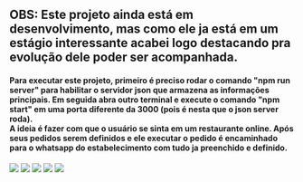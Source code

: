 <h2>OBS: Este projeto ainda está em desenvolvimento, mas como ele ja está em um estágio interessante acabei logo
 destacando pra evolução dele poder ser acompanhada.</h2>
<h4>
   Para executar este projeto, primeiro é preciso rodar o comando "npm run server" para habilitar o servidor json
 que armazena as informações principais. Em seguida abra outro terminal e execute o comando "npm start" em
 uma porta diferente da 3000 (pois é nesta que o json server roda).<br/>
   A ideia é fazer com que o usuário se sinta em um restaurante online. Após seus pedidos serem definidos
   e ele executar o pedido é encaminhado para o whatsapp do estabelecimento com tudo ja preenchido e definido.
</h4>

<div allign="center">
   <img src="https://user-images.githubusercontent.com/112294367/235500164-9b347327-28ad-4402-bfbe-40376f6db256.png" />
   <img src="https://user-images.githubusercontent.com/112294367/235500195-a667b50f-ce40-4447-8eb2-e29b42dbbb85.png" />
   <img src="https://user-images.githubusercontent.com/112294367/235500154-ba0e4dff-eee2-4cb9-bacc-9883dba3fd13.png" />
   <img src="https://user-images.githubusercontent.com/112294367/235500166-95ab84d7-10b6-4478-b74c-91571254e444.png" />
   <img src="https://user-images.githubusercontent.com/112294367/235500167-bea4f031-d7f1-40a2-85e7-85dd4efd52c8.png" />
</div>